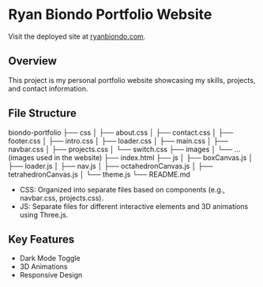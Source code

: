 # Ryan Biondo Portfolio Website

Visit the deployed site at [ryanbiondo.com](https://ryanbiondo.com/).

## Overview

This project is my personal portfolio website showcasing my skills, projects, and contact information.

## File Structure

biondo-portfolio
├── css
│ ├── about.css
│ ├── contact.css
│ ├── footer.css
│ ├── intro.css
│ ├── loader.css
│ ├── main.css
│ ├── navbar.css
│ ├── projects.css
│ └── switch.css
├── images
│ └── ... (images used in the website)
├── index.html
├── js
│ ├── boxCanvas.js
│ ├── loader.js
│ ├── nav.js
│ ├── octahedronCanvas.js
│ ├── tetrahedronCanvas.js
│ └── theme.js
└── README.md

- CSS: Organized into separate files based on components (e.g., navbar.css, projects.css).
- JS: Separate files for different interactive elements and 3D animations using Three.js.

## Key Features

- Dark Mode Toggle
- 3D Animations
- Responsive Design
